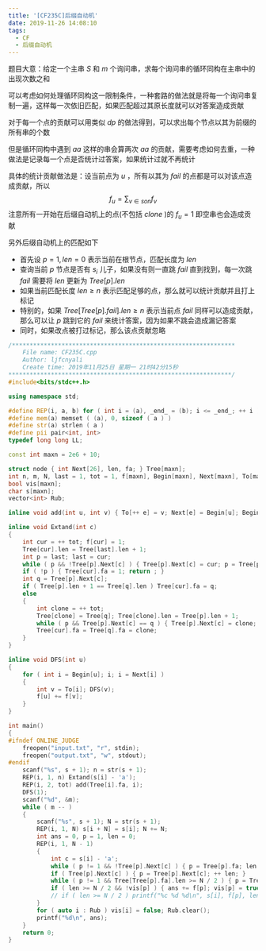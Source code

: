 ```yaml
---
title: '[CF235C]后缀自动机'
date: 2019-11-26 14:08:10
tags:
  - CF
  - 后缀自动机
---
```


题目大意：给定一个主串 $S$ 和 $m$ 个询问串，求每个询问串的循环同构在主串中的出现次数之和

可以考虑如何处理循环同构这一限制条件，一种套路的做法就是将每一个询问串复制一遍，这样每一次依旧匹配，如果匹配超过其原长度就可以对答案造成贡献

<!-- more -->

对于每一个点的贡献可以用类似 $dp$ 的做法得到，可以求出每个节点以其为前缀的所有串的个数

但是循环同构中遇到 $aa$ 这样的串会算两次 $aa$ 的贡献，需要考虑如何去重，一种做法是记录每一个点是否统计过答案，如果统计过就不再统计

具体的统计贡献做法是：设当前点为 $u$ ，所有以其为 $fail$ 的点都是可以对该点造成贡献，所以
$$
f_u=\sum_{v \in son}f_v
$$
注意所有一开始在后缀自动机上的点(不包括 $clone$ )的 $f_u=1$ 即空串也会造成贡献

另外后缀自动机上的匹配如下

*   首先设 $p=1,len=0$ 表示当前在根节点，匹配长度为 $len$
*   查询当前 $p$ 节点是否有 $s_i$ 儿子，如果没有则一直跳 $fail$ 直到找到，每一次跳 $fail$ 需要将 $len$ 更新为 $Tree[p].len$
*   如果当前匹配长度 $len\ge n$ 表示匹配足够的点，那么就可以统计贡献并且打上标记
*   特别的，如果 $Tree[Tree[p].fail].len \ge n$ 表示当前点 $fail$ 同样可以造成贡献，那么可以让 $p$ 跳到它的 $fail$ 来统计答案，因为如果不跳会造成漏记答案
*   同时，如果改点被打过标记，那么该点贡献忽略

```c++
/***************************************************************
	File name: CF235C.cpp
	Author: ljfcnyali
	Create time: 2019年11月25日 星期一 21时42分15秒
***************************************************************/
#include<bits/stdc++.h>

using namespace std;

#define REP(i, a, b) for ( int i = (a), _end_ = (b); i <= _end_; ++ i ) 
#define mem(a) memset ( (a), 0, sizeof ( a ) ) 
#define str(a) strlen ( a ) 
#define pii pair<int, int>
typedef long long LL;

const int maxn = 2e6 + 10;

struct node { int Next[26], len, fa; } Tree[maxn];
int n, m, N, last = 1, tot = 1, f[maxn], Begin[maxn], Next[maxn], To[maxn], e;
bool vis[maxn];
char s[maxn];
vector<int> Rub;

inline void add(int u, int v) { To[++ e] = v; Next[e] = Begin[u]; Begin[u] = e; }

inline void Extand(int c)
{
    int cur = ++ tot; f[cur] = 1;
    Tree[cur].len = Tree[last].len + 1;
    int p = last; last = cur; 
    while ( p && !Tree[p].Next[c] ) { Tree[p].Next[c] = cur; p = Tree[p].fa; }
    if ( !p ) { Tree[cur].fa = 1; return ; }
    int q = Tree[p].Next[c];
    if ( Tree[p].len + 1 == Tree[q].len ) Tree[cur].fa = q;
    else
    {
        int clone = ++ tot;
        Tree[clone] = Tree[q]; Tree[clone].len = Tree[p].len + 1;
        while ( p && Tree[p].Next[c] == q ) { Tree[p].Next[c] = clone; p = Tree[p].fa; }
        Tree[cur].fa = Tree[q].fa = clone;
    }
}

inline void DFS(int u)
{
    for ( int i = Begin[u]; i; i = Next[i] ) 
    {
        int v = To[i]; DFS(v);
        f[u] += f[v];
    }
}

int main()
{
#ifndef ONLINE_JUDGE
    freopen("input.txt", "r", stdin);
    freopen("output.txt", "w", stdout);
#endif
    scanf("%s", s + 1); n = str(s + 1);
    REP(i, 1, n) Extand(s[i] - 'a');
    REP(i, 2, tot) add(Tree[i].fa, i);
    DFS(1);
    scanf("%d", &m); 
    while ( m -- ) 
    {
        scanf("%s", s + 1); N = str(s + 1);
        REP(i, 1, N) s[i + N] = s[i]; N += N;
        int ans = 0, p = 1, len = 0;
        REP(i, 1, N - 1)
        {
            int c = s[i] - 'a';
            while ( p != 1 && !Tree[p].Next[c] ) { p = Tree[p].fa; len = Tree[p].len; }
            if ( Tree[p].Next[c] ) { p = Tree[p].Next[c]; ++ len; }
            while ( p != 1 && Tree[Tree[p].fa].len >= N / 2 ) { p = Tree[p].fa; len = Tree[p].len; }
            if ( len >= N / 2 && !vis[p] ) { ans += f[p]; vis[p] = true; Rub.push_back(p); }
            // if ( len >= N / 2 ) printf("%c %d %d\n", s[i], f[p], len);
        }
        for ( auto i : Rub ) vis[i] = false; Rub.clear();
        printf("%d\n", ans);
    }
    return 0;
}
```

